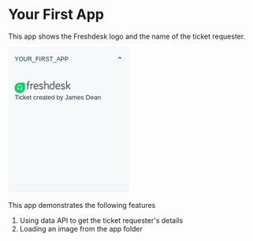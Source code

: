# Your First App

This app shows the Freshdesk logo and the name of the ticket requester.

![](screenshots/AppOnly.png)

This app demonstrates the following features

1. Using data API to get the ticket requester's details
2. Loading an image from the app folder
